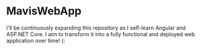 # MavisWebApp
I'll be continuously expanding this repository as I self-learn Angular and ASP.NET Core. I aim to transform it into a fully functional and deployed web application over time! (:
